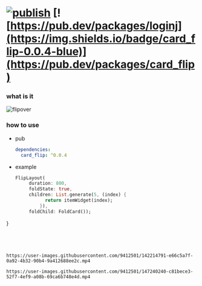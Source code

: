 # [![publish](https://github.com/ZuYun/card_flip/actions/workflows/publish.yml/badge.svg)](https://github.com/ZuYun/card_flip/actions/workflows/publish.yml)  [![https://pub.dev/packages/loginj](https://img.shields.io/badge/card_flip-0.0.4-blue)](https://pub.dev/packages/card_flip)  

### what is it

![flipover](https://raw.githubusercontent.com/ZuYun/card_flip/main/preview/flip_cards.gif)

### how to use
 - pub

   ```yaml
   dependencies:
     card_flip: ^0.0.4
   ```

 - example

   ```dart
   FlipLayout(
        duration: 800,
        foldState: true,
        children: List.generate(5, (index) {
              return itemWidget(index);
        	}),
        foldChild: FoldCard());
  }
   ```

   
   
   
   https://user-images.githubusercontent.com/9412501/142214791-e66c5a7f-0a92-4b32-90b4-9a412688ee2c.mp4
   
   https://user-images.githubusercontent.com/9412501/147240240-c81bece3-52f7-4ef9-a08b-69ca6b748e4d.mp4
